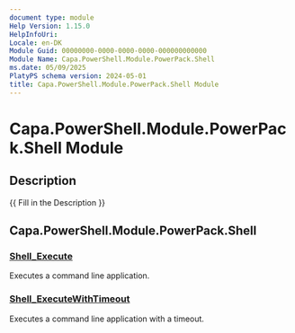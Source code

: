 ```yaml
---
document type: module
Help Version: 1.15.0
HelpInfoUri: 
Locale: en-DK
Module Guid: 00000000-0000-0000-0000-000000000000
Module Name: Capa.PowerShell.Module.PowerPack.Shell
ms.date: 05/09/2025
PlatyPS schema version: 2024-05-01
title: Capa.PowerShell.Module.PowerPack.Shell Module
---
```


# Capa.PowerShell.Module.PowerPack.Shell Module

## Description

{{ Fill in the Description }}

## Capa.PowerShell.Module.PowerPack.Shell

### [Shell_Execute](Shell_Execute.md)

Executes a command line application.

### [Shell_ExecuteWithTimeout](Shell_ExecuteWithTimeout.md)

Executes a command line application with a timeout.

